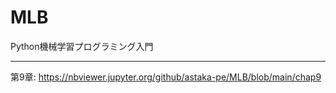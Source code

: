 # MLB
Python機械学習プログラミング入門

___
第9章: https://nbviewer.jupyter.org/github/astaka-pe/MLB/blob/main/chap9
